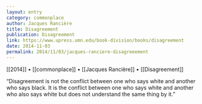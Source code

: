 ```yaml
---
layout: entry
category: commonplace
author: Jacques Rancière
title: Disagreement
publication: Disagreement
link: https://www.upress.umn.edu/book-division/books/disagreement
date: 2014-11-03
permalink: 2014/11/03/jacques-ranciere-disagreeement
---
```


[[2014]] • [[commonplace]] • [[Jacques Rancière]] • [[Disagreement]]

“Disagreement is not the conflict between one who says white and another who says black. It is the conflict between one who says white and another who also says white but does not understand the same thing by it.”
